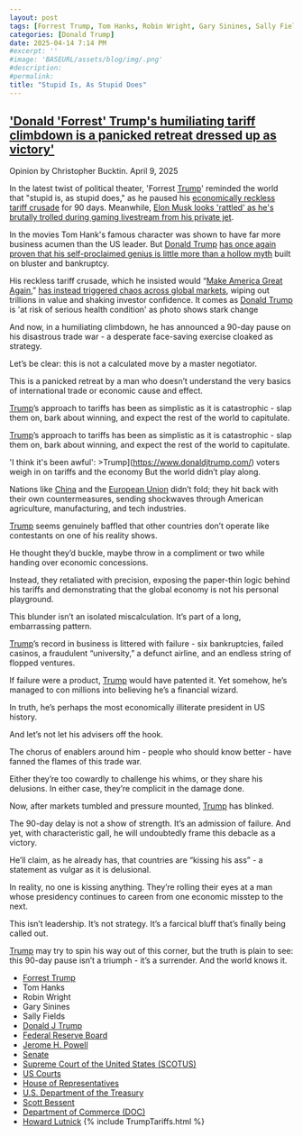 ```yaml
---
layout: post
tags: [Forrest Trump, Tom Hanks, Robin Wright, Gary Sinines, Sally Fields, Donald J Trump, Federal Reserve Board, Jerome H. Powell, Senate, Supreme Court of the United States (SCOTUS), US Courts, House of Representatives, U.S. Department of the Treasury, Scott Bessent, Department of Commerce (DOC), Howard Lutnick, Regulating Imports with a Reciprocal Tariff to Rectify Trade Practices that Contribute to Large and Persistent Annual United States Goods Trade Deficits. Presidential Actions Executive Orders April 2 2025, Howard W. Lutnick, President Donald Trump (45), President Donald Trump (47), America First Trade Policy. Presidential Actions January 20 2025, President of the United States (POTUS), White House (WH), tariffs, politics, stupidity]
categories: [Donald Trump]
date: 2025-04-14 7:14 PM
#excerpt: ''
#image: 'BASEURL/assets/blog/img/.png'
#description:
#permalink:
title: "Stupid Is, As Stupid Does"
---
```


## ['Donald 'Forrest' Trump's humiliating tariff climbdown is a panicked retreat dressed up as victory'](https://www.themirror.com/news/politics/forrest-trumps-humiliating-tariff-climbdown-1082642)

Opinion by Christopher Bucktin. April 9, 2025

In the latest twist of political theater, 'Forrest [Trump](https://www.donaldjtrump.com/)' reminded the world that "stupid is, as stupid does," as he paused his [economically reckless tariff crusade](https://www.themirror.com/news/politics/trump-warned-trade-china-could-1082603) for 90 days. Meanwhile, [Elon Musk looks 'rattled' as he's brutally trolled during gaming livestream from his private jet](https://www.themirror.com/tech/gaming/elon-musk-mocked-path-exile-1078287).

In the movies Tom Hank's famous character was shown to have far more business acumen than the US leader. But [Donald Trump](https://www.donaldjtrump.com/) [has once again proven that his self-proclaimed genius is little more than a hollow myth](https://www.themirror.com/news/politics/breaking-dow-surges-massive-spike-1082524) built on bluster and bankruptcy.

His reckless tariff crusade, which he insisted would “[Make America Great Again](https://www.whitehouse.gov/presidential-actions/2025/01/america-first-trade-policy/),” [has instead triggered chaos across global markets](https://www.themirror.com/news/us-news/desperate-trump-pleads-companies-move-1081764), wiping out trillions in value and shaking investor confidence. It comes as [Donald Trump](https://www.donaldjtrump.com/) is 'at risk of serious health condition' as photo shows stark change

And now, in a humiliating climbdown, he has announced a 90-day pause on his disastrous trade war - a desperate face-saving exercise cloaked as strategy.

Let’s be clear: this is not a calculated move by a master negotiator.

This is a panicked retreat by a man who doesn’t understand the very basics of international trade or economic cause and effect.

[Trump](https://www.donaldjtrump.com/)’s approach to tariffs has been as simplistic as it is catastrophic - slap them on, bark about winning, and expect the rest of the world to capitulate.

[Trump](https://www.donaldjtrump.com/)’s approach to tariffs has been as simplistic as it is catastrophic - slap them on, bark about winning, and expect the rest of the world to capitulate.

'I think it's been awful': >Trump](https://www.donaldjtrump.com/) voters weigh in on tariffs and the economy
But the world didn’t play along.

Nations like [China](https://www.cn.gov/) and the [European Union](https://commission.europa.eu/) didn’t fold; they hit back with their own countermeasures, sending shockwaves through American agriculture, manufacturing, and tech industries.

[Trump](https://www.donaldjtrump.com/) seems genuinely baffled that other countries don’t operate like contestants on one of his reality shows.

He thought they’d buckle, maybe throw in a compliment or two while handing over economic concessions.

Instead, they retaliated with precision, exposing the paper-thin logic behind his tariffs and demonstrating that the global economy is not his personal playground.

This blunder isn’t an isolated miscalculation. It’s part of a long, embarrassing pattern.

[Trump](https://www.donaldjtrump.com/)’s record in business is littered with failure - six bankruptcies, failed casinos, a fraudulent “university,” a defunct airline, and an endless string of flopped ventures.

If failure were a product, [Trump](https://www.donaldjtrump.com/) would have patented it. Yet somehow, he’s managed to con millions into believing he’s a financial wizard.

In truth, he’s perhaps the most economically illiterate president in US history.

And let’s not let his advisers off the hook.

The chorus of enablers around him - people who should know better - have fanned the flames of this trade war.

Either they’re too cowardly to challenge his whims, or they share his delusions. In either case, they’re complicit in the damage done.

Now, after markets tumbled and pressure mounted, [Trump](https://www.donaldjtrump.com/) has blinked.

The 90-day delay is not a show of strength. It’s an admission of failure. And yet, with characteristic gall, he will undoubtedly frame this debacle as a victory.

He’ll claim, as he already has, that countries are “kissing his ass” - a statement as vulgar as it is delusional.

In reality, no one is kissing anything. They’re rolling their eyes at a man whose presidency continues to careen from one economic misstep to the next.

This isn’t leadership. It’s not strategy. It’s a farcical bluff that’s finally being called out.

[Trump](https://www.donaldjtrump.com/) may try to spin his way out of this corner, but the truth is plain to see: this 90-day pause isn’t a triumph - it’s a surrender. And the world knows it.

- [Forrest Trump](https://www.imdb.com/title/tt0109830/?)
- Tom Hanks
- Robin Wright 
- Gary Sinines
- Sally Fields
- [Donald J Trump](https://www.donaldjtrump.com/)
- [Federal Reserve Board](https://www.federalreserve.gov/)
- [Jerome H. Powell](https://www.federalreserve.gov/aboutthefed/bios/board/powell.htm)
- [Senate](https://www.senate.gov/)
- [Supreme Court of the United States (SCOTUS)](https://www.supremecourt.gov/)
- [US Courts](https://www.uscourts.gov/)
- [House of Representatives](https://www.house.gov/)
- [U.S. Department of the Treasury](https://home.treasury.gov/)
- [Scott Bessent](https://home.treasury.gov/about/general-information/officials/scott-bessent)
- [Department of Commerce (DOC)](https://www.commerce.gov/)
- [Howard Lutnick](https://www.commerce.gov/about/leadership/howard-lutnick)
{% include TrumpTariffs.html %}
